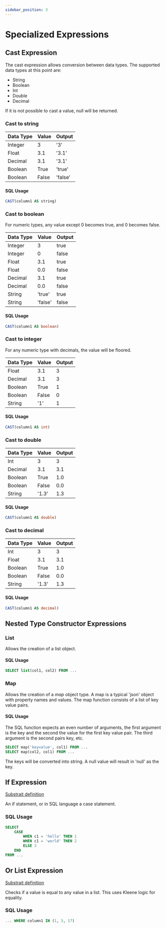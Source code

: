 ```yaml
---
sidebar_position: 3
---
```


# Specialized Expressions

## Cast Expression

The cast expression allows conversion between data types.
The supported data types at this point are:

* String
* Boolean
* Int
* Double
* Decimal

If it is not possible to cast a value, null will be returned.

### Cast to string

| Data Type     | Value         | Output    |
| ------------- | ------------- | --------- |
| Integer       | 3             | '3'       |
| Float         | 3.1           | '3.1'     |
| Decimal       | 3.1           | '3.1'     |
| Boolean       | True          | 'true'    |
| Boolean       | False         | 'false'   |

#### SQL Usage

```sql
CAST(column1 AS string)
```

### Cast to boolean

For numeric types, any value except 0 becomes true, and 0 becomes false.

| Data Type     | Value         | Output    |
| ------------- | ------------- | --------- |
| Integer       | 3             | true      |
| Integer       | 0             | false     |
| Float         | 3.1           | true      |
| Float         | 0.0           | false     |
| Decimal       | 3.1           | true      |
| Decimal       | 0.0           | false     |
| String        | 'true'        | true      |
| String        | 'false'       | false     |

#### SQL Usage

```sql
CAST(column1 AS boolean)
```

### Cast to integer

For any numeric type with decimals, the value will be floored.

| Data Type     | Value         | Output    |
| ------------- | ------------- | --------- |
| Float         | 3.1           | 3         |
| Decimal       | 3.1           | 3         |
| Boolean       | True          | 1         |
| Boolean       | False         | 0         |
| String        | '1'           | 1         |

#### SQL Usage

```sql
CAST(column1 AS int)
```

### Cast to double

| Data Type     | Value         | Output    |
| ------------- | ------------- | --------- |
| Int           | 3             | 3         |
| Decimal       | 3.1           | 3.1       |
| Boolean       | True          | 1.0       |
| Boolean       | False         | 0.0       |
| String        | '1.3'         | 1.3       |

#### SQL Usage

```sql
CAST(column1 AS double)
```

### Cast to decimal

| Data Type     | Value         | Output    |
| ------------- | ------------- | --------- |
| Int           | 3             | 3         |
| Float         | 3.1           | 3.1       |
| Boolean       | True          | 1.0       |
| Boolean       | False         | 0.0       |
| String        | '1.3'         | 1.3       |

#### SQL Usage

```sql
CAST(column1 AS decimal)
```

## Nested Type Constructor Expressions

### List

Allows the creation of a list object.

#### SQL Usage

```sql
SELECT list(col1, col2) FROM ...
```

### Map

Allows the creation of a *map* object type. A map is a typical 'json' object with property names and values.
The map function consists of a list of key value pairs.

#### SQL Usage

The SQL function expects an even number of arguments, the first argument is the key and the second the value for the first key value pair.
The third argument is the second pairs key, etc.

```sql
SELECT map('keyvalue', col1) FROM ...
SELECT map(col2, col1) FROM ...
```

The keys will be converted into string. A null value will result in 'null' as the key.

## If Expression

[Substrait definition](https://substrait.io/expressions/specialized_record_expressions/#if-expression)

An if statement, or in SQL language a case statement.

### SQL Usage

```sql
SELECT
    CASE
        WHEN c1 = 'hello' THEN 1
        WHEN c1 = 'world' THEN 2
        ELSE 3
    END
FROM ...
```

## Or List Expression

[Substrait definition](https://substrait.io/expressions/specialized_record_expressions/#or-list-equality-expression)

Checks if a value is equal to any value in a list. This uses Kleene logic for equality.

### SQL Usage

```sql
... WHERE column1 IN (1, 5, 17)
```